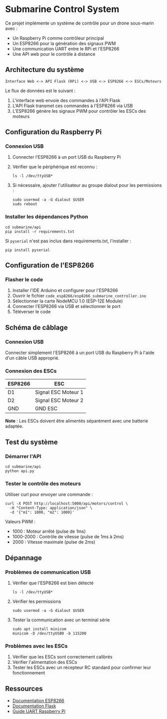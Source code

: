 # Submarine Control System

Ce projet implémente un système de contrôle pour un drone sous-marin avec :
- Un Raspberry Pi comme contrôleur principal
- Un ESP8266 pour la génération des signaux PWM
- Une communication UART entre le RPi et l'ESP8266
- Une API web pour le contrôle à distance

## Architecture du système

```
Interface Web <-> API Flask (RPi) <-> USB <-> ESP8266 <-> ESCs/Moteurs
```

Le flux de données est le suivant :
1. L'interface web envoie des commandes à l'API Flask
2. L'API Flask transmet ces commandes à l'ESP8266 via USB
3. L'ESP8266 génère les signaux PWM pour contrôler les ESCs des moteurs

## Configuration du Raspberry Pi

### Connexion USB

1. Connecter l'ESP8266 à un port USB du Raspberry Pi

2. Vérifier que le périphérique est reconnu :
   ```
   ls -l /dev/ttyUSB*
   ```

3. Si nécessaire, ajouter l'utilisateur au groupe dialout pour les permissions :
   ```
   sudo usermod -a -G dialout $USER
   sudo reboot
   ```

### Installer les dépendances Python

```
cd submarine/api
pip install -r requirements.txt
```

Si `pyserial` n'est pas inclus dans requirements.txt, l'installer :
```
pip install pyserial
```

## Configuration de l'ESP8266

### Flasher le code

1. Installer l'IDE Arduino et configurer pour l'ESP8266
2. Ouvrir le fichier `code_esp8266/esp8266_submarine_controller.ino`
3. Sélectionner la carte NodeMCU 1.0 (ESP-12E Module)
4. Connecter l'ESP8266 via USB et sélectionner le port
5. Téléverser le code

## Schéma de câblage

### Connexion USB

Connecter simplement l'ESP8266 à un port USB du Raspberry Pi à l'aide d'un câble USB approprié.

### Connexion des ESCs

| ESP8266 | ESC |
|---------|-----|
| D1      | Signal ESC Moteur 1 |
| D2      | Signal ESC Moteur 2 |
| GND     | GND ESC |

**Note** : Les ESCs doivent être alimentés séparément avec une batterie adaptée.

## Test du système

### Démarrer l'API

```
cd submarine/api
python api.py
```

### Tester le contrôle des moteurs

Utiliser curl pour envoyer une commande :

```
curl -X POST http://localhost:5000/api/motors/control \
  -H "Content-Type: application/json" \
  -d '{"m1": 1000, "m2": 1000}'
```

Valeurs PWM :
- 1000 : Moteur arrêté (pulse de 1ms)
- 1000-2000 : Contrôle de vitesse (pulse de 1ms à 2ms)
- 2000 : Vitesse maximale (pulse de 2ms)

## Dépannage

### Problèmes de communication USB

1. Vérifier que l'ESP8266 est bien détecté
   ```
   ls -l /dev/ttyUSB*
   ```

2. Vérifier les permissions
   ```
   sudo usermod -a -G dialout $USER
   ```

3. Tester la communication avec un terminal série
   ```
   sudo apt install minicom
   minicom -D /dev/ttyUSB0 -b 115200
   ```

### Problèmes avec les ESCs

1. Vérifier que les ESCs sont correctement calibrés
2. Vérifier l'alimentation des ESCs
3. Tester les ESCs avec un récepteur RC standard pour confirmer leur fonctionnement

## Ressources

- [Documentation ESP8266](https://arduino-esp8266.readthedocs.io/)
- [Documentation Flask](https://flask.palletsprojects.com/)
- [Guide UART Raspberry Pi](https://www.raspberrypi.org/documentation/configuration/uart.md)
